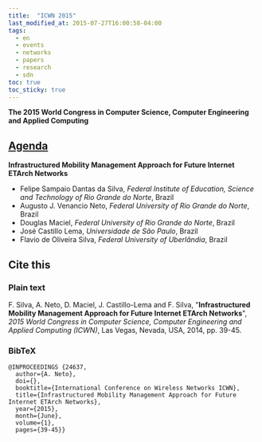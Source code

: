 ```yaml
---
title:  "ICWN 2015"
last_modified_at: 2015-07-27T16:00:58-04:00
tags:
  - en
  - events
  - networks
  - papers
  - research
  - sdn
toc: true
toc_sticky: true
---
```


**The 2015 World Congress in Computer Science, Computer Engineering and Applied Computing**

## [Agenda](https://worldacademyofscience.org/worldcomp15/ws/program/icw29.html)


**Infrastructured Mobility Management Approach for Future Internet ETArch Networks**
 - Felipe Sampaio Dantas da Silva, *Federal Institute of Education, Science and Technology of Rio Grande do Norte*, Brazil
 - Augusto J. Venancio Neto, *Federal University of Rio Grande do Norte*, Brazil
 - Douglas Maciel, *Federal University of Rio Grande do Norte*, Brazil
 - José Castillo Lema, *Universidade de São Paulo*, Brazil
 - Flavio de Oliveira Silva, *Federal University of Uberlândia*, Brazil


## Cite this

### Plain text

F. Silva, A. Neto, D. Maciel, J. Castillo-Lema and F. Silva, "**Infrastructured Mobility Management Approach for Future Internet ETArch Networks**", *2015 World Congress in Computer Science, Computer Engineering and Applied Computing (ICWN)*, Las Vegas, Nevada, USA, 2014, pp. 39-45.

### BibTeX

```
@INPROCEEDINGS {24637,
  author={A. Neto},
  doi={},
  booktitle={International Conference on Wireless Networks ICWN},
  title={Infrastructured Mobility Management Approach for Future Internet ETArch Networks},
  year={2015},
  month={June},
  volume={1},
  pages={39-45}}
```
